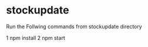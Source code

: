 stockupdate
===========

Run the Follwing commands from stockupdate directory

1 npm install
2 npm start

